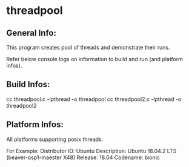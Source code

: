# threadpool
General Info:
-------------
This program creates pool of threads and demonstrate their runs.

Refer below console logs on information to build and run (and platform infos).

Build Infos:
------------
cc threadpool.c -lpthread -o threadpool
cc threadpool2.c -lpthread -o threadpool2

Platform Infos:
---------------

All platforms supporting posix threads.

For Example:
Distributor ID:	Ubuntu
Description:	Ubuntu 18.04.2 LTS (beaver-osp1-maester X48)
Release:	18.04
Codename:	bionic

